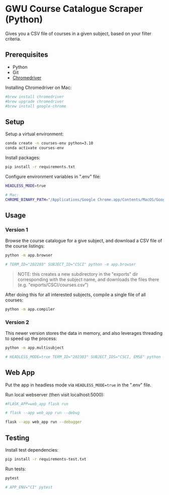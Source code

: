 # GWU Course Catalogue Scraper (Python)

Gives you a CSV file of courses in a given subject, based on your filter criteria.


## Prerequisites

  + Python
  + Git
  + [Chromedriver](https://github.com/prof-rossetti/intro-to-python/blob/main/notes/clis/chromedriver.md)

Installing Chromedriver on Mac:

```sh
#brew install chromedriver
#brew upgrade chromedriver
#brew install google-chrome
```

## Setup

Setup a virtual environment:

```sh
conda create -n courses-env python=3.10
conda activate courses-env
```

Install packages:

```sh
pip install -r requirements.txt
```

Configure environment variables in ".env" file:

```sh
HEADLESS_MODE=true

# Mac:
CHROME_BINARY_PATH="/Applications/Google Chrome.app/Contents/MacOS/Google Chrome"
```

## Usage

### Version 1

Browse the course catalogue for a give subject, and download a CSV file of the course listings:

```sh
python -m app.browser

# TERM_ID="202203" SUBJECT_ID="CSCI" python -m app.browser
```

> NOTE: this creates a new subdirectory in the "exports" dir corresponding with the subject name, and downloads the files there (e.g. "exports/CSCI/courses.csv")

After doing this for all interested subjects, compile a single file of all courses:

```sh
python -m app.compiler
```

### Version 2

This newer version stores the data in memory, and also leverages threading to speed up the process:

```sh
python -m app.multisubject

# HEADLESS_MODE=true TERM_ID="202303" SUBJECT_IDS="CSCI, EMSE" python -m app.multisubject
```

## Web App

Put the app in headless mode via `HEADLESS_MODE=true` in the ".env" file.

Run local webserver (then visit localhost:5000):

```sh
#FLASK_APP=web_app flask run

# flask --app web_app run --debug

flask --app web_app run --debugger
```

## Testing

Install test dependencies:

```sh
pip install -r requirements-test.txt
```

Run tests:

```sh
pytest

# APP_ENV="CI" pytest
```
